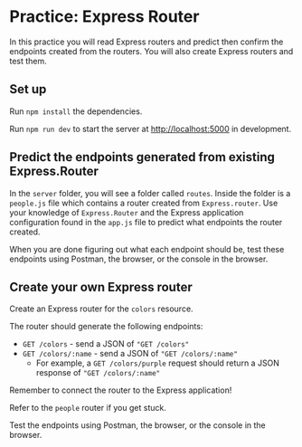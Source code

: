 # Practice: Express Router

In this practice you will read Express routers and predict then confirm the
endpoints created from the routers. You will also create Express routers and
test them.

## Set up

Run `npm install` the dependencies.

Run `npm run dev` to start the server at [http://localhost:5000] in
development.

## Predict the endpoints generated from existing Express.Router

In the `server` folder, you will see a folder called `routes`. Inside the folder
is a `people.js` file which contains a router created from `Express.router`.
Use your knowledge of `Express.Router` and the Express application configuration
found in the `app.js` file to predict what endpoints the router created.

When you are done figuring out what each endpoint should be, test these
endpoints using Postman, the browser, or the console in the browser.

## Create your own Express router

Create an Express router for the `colors` resource.

The router should generate the following endpoints:

- `GET /colors` - send a JSON of `"GET /colors"`
- `GET /colors/:name` - send a JSON of `"GET /colors/:name"`
  - For example, a `GET /colors/purple` request should return a JSON response of
    `"GET /colors/:name"`

Remember to connect the router to the Express application!

Refer to the `people` router if you get stuck.

Test the endpoints using Postman, the browser, or the console in the browser.

[http://localhost:5000]: http://localhost:5000